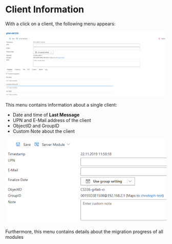# Client Information

With a click on a client, the following menu appears:

![](../.gitbook/assets/RMclient2.PNG)

This menu contains information about a single client:

* Date and time of **Last Message**
* UPN and E-Mail address of the client
* ObjectID and GroupID
* Custom Note about the client

![](../.gitbook/assets/RMclient3.PNG)

Furthermore, this menu contains details about the migration progress of all modules
